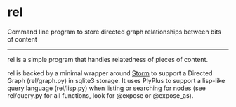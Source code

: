 # rel

Command line program to store directed graph relationships between bits of content

---

rel is a simple program that handles relatedness of pieces of content.

rel is backed by a minimal wrapper around [Storm](https://storm.canonical.com/)
to support a Directed Graph (rel/graph.py) in sqlite3 storage. It uses PlyPlus
to support a lisp-like query language (rel/lisp.py) when listing or searching
for nodes (see rel/query.py for all functions, look for @expose or @expose_as).
